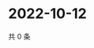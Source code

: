 # 2022-10-12

共 0 条

<!-- BEGIN WEIBO -->
<!-- 最后更新时间 Wed Oct 12 2022 17:23:39 GMT+0800 (China Standard Time) -->

<!-- END WEIBO -->
